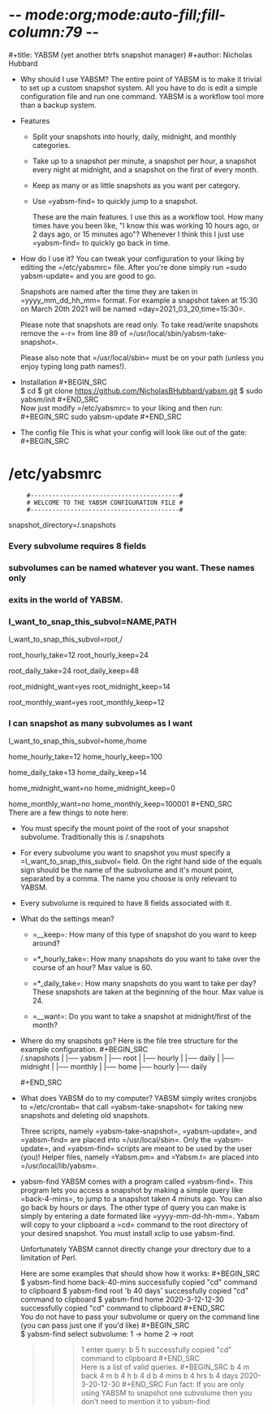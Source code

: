 # -*- mode:org;mode:auto-fill;fill-column:79 -*-
#+title: YABSM (yet another btrfs snapshot manager)
#+author: Nicholas Hubbard

* Why should I use YABSM?
  The entire point of YABSM is to make it trivial to set up a custom snapshot
  system. All you have to do is edit a simple configuration file and run one
  command. YABSM is a workflow tool more than a backup system. 

* Features
  + Split your snapshots into hourly, daily, midnight, and monthly categories.
  + Take up to a snapshot per minute, a snapshot per hour, a snapshot every
    night at midnight, and a snapshot on the first of every month.
  + Keep as many or as little snapshots as you want per category. 
  + Use =yabsm-find= to quickly jump to a snapshot.

    These are the main features. I use this as a workflow tool. How many times
    have you been like, "I know this was working 10 hours ago, or 2 days ago,
    or 15 minutes ago"? Whenever I think this I just use =yabsm-find= to
    quickly go back in time.

* How do I use it?
  You can tweak your configuration to your liking by editing the =/etc/yabsmrc=
  file. After you're done simply run =sudo yabsm-update= and you are good to
  go. 

  Snapshots are named after the time they are taken in =yyyy_mm_dd_hh_mm= format. 
  For example a snapshot taken at 15:30 on March 20th 2021 will be named
  =day=2021_03_20,time=15:30=. 

  Please note that snapshots are read only. To take read/write snapshots remove the =-r= from
  line 89 of =/usr/local/sbin/yabsm-take-snapshot=.

  Please also note that =/usr/local/sbin= must be on your path (unless you
  enjoy typing long path names!).

* Installation
  #+BEGIN_SRC  
  $ cd
  $ git clone https://github.com/NicholasBHubbard/yabsm.git
  $ sudo yabsm/init
  #+END_SRC  
  Now just modify =/etc/yabsmrc= to your liking and then run:
  #+BEGIN_SRC
  sudo yabsm-update
  #+END_SRC
*  The config file
This is what your config will look like out of the gate:
  #+BEGIN_SRC  
# /etc/yabsmrc
                                      
         #-----------------------------------------#
         # WELCOME TO THE YABSM CONFIGURATION FILE #
         #-----------------------------------------#

snapshot_directory=/.snapshots

### Every subvolume requires 8 fields

### subvolumes can be named whatever you want. These names only 
### exits in the world of YABSM.

### I_want_to_snap_this_subvol=NAME,PATH 

I_want_to_snap_this_subvol=root,/

root_hourly_take=12
root_hourly_keep=24

root_daily_take=24
root_daily_keep=48

root_midnight_want=yes
root_midnight_keep=14 

root_monthly_want=yes
root_monthly_keep=12


### I can snapshot as many subvolumes as I want

I_want_to_snap_this_subvol=home,/home

home_hourly_take=12
home_hourly_keep=100

home_daily_take=13
home_daily_keep=14

home_midnight_want=no
home_midnight_keep=0

home_monthly_want=no
home_monthly_keep=100001
  #+END_SRC  
  There are a few things to note here:
  + You must specify the mount point of the root of your snapshot
    subvolume. Traditionally this is /.snapshots

  + For every subvolume you want to snapshot you must specify a
    =I_want_to_snap_this_subvol= field. On the right hand side of the equals
    sign should be the name of the subvolume and it's mount point, separated by
    a comma. The name you choose is only relevant to YABSM.

  + Every subvolume is required to have 8 fields associated with it.

* What do the settings mean?
  + =*_*_keep=: How many of this type of snapshot do you want to keep around? 

  + =*_hourly_take=: How many snapshots do you want to take over the course of
    an hour? Max value is 60.

  + =*_daily_take=: How many snapshots do you want to take per day? These
    snapshots are taken at the beginning of the hour. Max value is 24.

  + =*_*_want=: Do you want to take a snapshot at midnight/first of the month?

* Where do my snapshots go?
Here is the file tree structure for the example configuration.
  #+BEGIN_SRC  
/.snapshots
|
|── yabsm
    |
    |── root
    |   |── hourly
    |   |── daily
    |   |── midnight
    |   |── monthly
    |
    |── home
        |── hourly
        |── daily

  #+END_SRC  

* What does YABSM do to my computer?
  YABSM simply writes cronjobs to =/etc/crontab= that call =yabsm-take-snapshot= for
  taking new snapshots and deleting old snapshots.

  Three scripts, namely =yabsm-take-snapshot=, =yabsm-update=, and =yabsm-find=
  are placed into =/usr/local/sbin=. Only the =yabsm-update=, and =yabsm-find=
  scripts are meant to be used by the user (you)! Helper files, namely =Yabsm.pm= and
  =Yabsm.t= are placed into =/usr/local/lib/yabsm=.

* yabsm-find
  YABSM comes with a program called =yabsm-find=. This program lets you access
  a snapshot by making a simple query like =back-4-mins=, to jump to a
  snapshot taken 4 minuts ago. You can also go back by hours or days. The other
  type of query you can make is simply by entering a date formated like =yyyy-mm-dd-hh-mm=.
  Yabsm will copy to your clipboard a =cd= command to the root directory of your desired
  snapshot. You must install xclip to use yabsm-find.

  Unfortunately YABSM cannot directly change your directory due to a limitation of Perl. 

  Here are some examples that should show how it works:
  #+BEGIN_SRC  
  $ yabsm-find home back-40-mins
    successfully copied "cd" command to clipboard
  $ yabsm-find root 'b 40 days'
    successfully copied "cd" command to clipboard
  $ yabsm-find home 2020-3-12-12-30
    successfully copied "cd" command to clipboard
  #+END_SRC  
  You do not have to pass your subvolume or query on the command line (you can
  pass just one if you'd like)
  #+BEGIN_SRC  
  $ yabsm-find 
  select subvolume:
  1 -> home     2 -> root
  >>> 1
  enter query:
  >>> b 5 h
  successfully copied "cd" command to clipboard
  #+END_SRC  
  Here is a list of valid queries. 
  #+BEGIN_SRC
  b 4 m
  back 4 m
  b 4 h
  b 4 d
  b 4 mins
  b 4 hrs
  b 4 days
  2020-3-20-12-30
  #+END_SRC
  Fun fact: If you are only using YABSM to snapshot one subvolume then you
  don't need to mention it to yabsm-find

